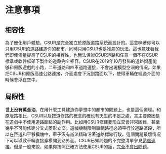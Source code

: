 # 注意事項

## 相容性
為了優化用戶體驗，CSUR是完全獨立於原版道路系統而設計的。這意味著你可以只用CSUR的道路建造你的都市，同時只用CSUR也是推薦的玩法。這也意味著我們即使儘量提高了CSUR的相容性，也無法保證CSUR道路和任意一個不在CSUR標準或軟件框架下製作的道路完全相容。CSUR在2019年10月發佈的道路資產能够和原版遊戲的小路，二車道路和四車道路連接，不會出現模型空洞的情况。如果把CSUR和原版高速公路連接，介面處會下沉到路面以下，使得車輛在經過介面的時候會浮在空中。

## 局限性
**世上没有萬金油**。在用什麼工具建造你夢想中的都市的問題上，也是這個道理。和原版路相比，CSUR以及按道修路的概念的確也有天生的不足之處，其主要原因是在遊戲中不使用道路節點的副作用。比如用CSUR修建菱形立交會非常困難，甚至幾乎不可能修建分叉式菱形立交。遊戲機制限制車輛路徑必須平行於道路區段，所以在匝道和平移模塊中，車子沒有辦法精確沿著道路標線行駛。這個問題最壞情况下可以導致車輛直接穿模開到路外面。CSUR已知問題的不完整清單參見[這個連接](https://bbs.csur.fun/d/6-csur-faq)。但是一般來說，如果你按照正確方法使用CSUR的話，[完全不會出問題](https://www.youtube.com/watch?v=jVHcUVIwJW4&t=435s)。
